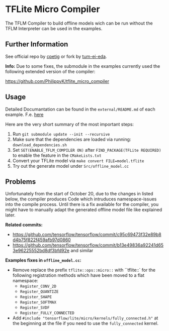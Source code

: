 # TFLite Micro Compiler

The TFLM Compiler to build offline models wich can be run without the TFLM Interpreter can be used in the examples.

## Further Information

See official repo by [cpetig](https://github.com/cpetig/tflite_micro_compiler) or fork by [tum-ei-eda](https://github.com/tum-ei-eda/tflite_micro_compiler).

**Info:** Due to some fixes, the submodule in the examples currently used the following extended version of the compiler:

https://github.com/PhilippvK/tflite_micro_compiler

## Usage

Detailed Documantation can be found in the `external/README.md` of each example. F.e. [here](https://github.com/PhilippvK/stm32-tflm-hello-world/blob/94433230c9e1ad586458ae9c107a8a39d30395e0/external/README.md)

Here are the very short summary of the most important steps:

1. Run `git submodule update --init --recursive`
2. Make sure that the dependencies are loaded via running: `download_dependencies.sh`
3. Set `SET(ENABLE_TFLM_COMPILER ON)` after `FIND_PACKAGE(TFLite REQUIRED)` to enable the feature in the `CMakeLists.txt`
4. Convert your TFLite model via `make convert FILE=model.tflite`
5. Try out the generate model under `Src/offline_model.cc`

## Problems

Unfortunately from the start of October 20, due to the changes in []() listed below, the compiler produces Code which intruduces namespace-issues into the compile process.
Until there is a fix available for the compiler, you might have to manually adapt the generated offline model file like explained later.

**Related commits:**
- https://github.com/tensorflow/tensorflow/commit/c95c69473f32e89b8d4b75f822f459afb97d0860
- https://github.com/tensorflow/tensorflow/commit/b13e49836a92241d653e96225552bd8df3bfd92e and similar

**Examples fixes in `offline_model.cc`:**
- Remove replace the prefix `tflite::ops::micro::` with ``tflite::` for the following registration methods which have been moved to a flat namespace:
  - `Register_CONV_2D`
  - `Register_QUANTIZE`
  - `Register_SHAPE`
  - `Register_SOFTMAX`
  - `Register_SVDF`
  - `Register_FULLY_CONNECTED`
- Add `#include "tensorflow/lite/micro/kernels/fully_connected.h"` at the beginning at the file if you need to use the `fully_connected` kernel.
